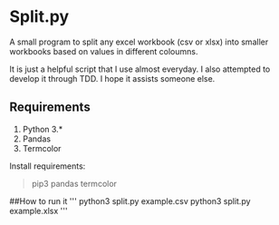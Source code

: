 # Split.py
A small program to split any excel workbook (csv or xlsx) into smaller workbooks based on values in different coloumns.

It is just a helpful script that I use almost everyday. I also attempted to develop it through TDD. I hope it assists someone else.

## Requirements
1. Python 3.\*
2. Pandas 
3. Termcolor

Install requirements:
> pip3 pandas termcolor

##How to run it
'''
python3 split.py example.csv
python3 split.py example.xlsx
'''

